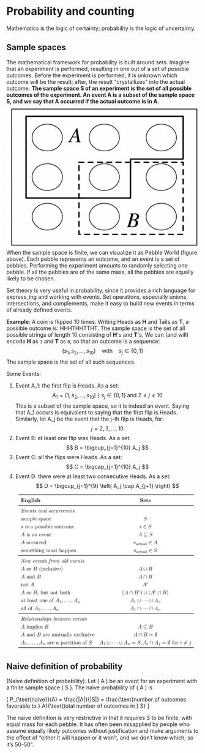 # Probability and counting
Mathematics is the logic of certainty; probability is the logic of uncertainty.

## Sample spaces
The mathematical framework for probability is built around sets. Imagine that an experiment is performed, resulting in one out of a set of possible outcomes. Before the experiment is performed, it is unknown which outcome will be the result; after, the result "crystallizes" into the actual outcome.
**The sample space S of an experiment is the set of all possible outcomes of the experiment. An event A is a subset of the sample space S, and we say that A occurred if the actual outcome is in A.**
![image](pebble_world.png)
When the sample space is finite, we can visualize it as Pebble World (figure above). Each pebble represents an outcome, and an event is a set of pebbles. Performing the experiment amounts to randomly selecting one pebble. If all the pebbles are of the same mass, all the pebbles are equally likely to be chosen.

Set theory is very useful in probability, since it provides a rich language for express_ing and working with events. Set operations, especially unions, intersections, and complements, make it easy to build new events in terms of already defined events.

**Example**: 
A coin is flipped 10 times. Writing Heads as **H** and Tails as **T**, a possible outcome is: HHHTHHTTHT.
The sample space is the set of all possible strings of length 10 consisting of **H**'s and **T**'s.
We can (and will) encode **H** as `1` and **T** as `0`, so that an outcome is a sequence:
$$
(s_1, s_2, \dots, s_{10}) \quad \text{with} \quad s_j \in \{0, 1\}
$$
The sample space is the set of all such sequences.

Some Events:

1. Event A_1: the first flip is Heads. As a set:
$$
A_1 =  (1, s_2, \dots, s_{10}) \; \mid \; s_j \in \{0,1\} \; \text{and } 2 \leq j \leq 10 
$$
This is a subset of the sample space, so it is indeed an event. Saying that A_1 occurs is equivalent to saying that the first flip is Heads. Similarly, let A_j be the event that the j-th flip is Heads, for:
$$
j = 2, 3, \dots, 10
$$
2. Event B: at least one flip was Heads. As a set:
$$
B = \bigcup_{j=1}^{10} A_j
$$
3. Event C: all the flips were Heads. As a set:
$$
C = \bigcap_{j=1}^{10} A_j
$$
4. Event D: there were at least two consecutive Heads. As a set:
$$
D = \bigcup_{j=1}^{9} \left( A_j \cap A_{j+1} \right)
$$
![image](english_to_sets.png)

## Naive definition of probability

(Naive definition of probability). Let \( A \) be an event for an experiment with a finite sample space \( S \). The naive probability of \( A \) is

\[
P_{\text{naive}}(A) = \frac{|A|}{|S|} = \frac{\text{number of outcomes favorable to } A}{\text{total number of outcomes in } S}
\]

The naive definition is very restrictive in that it requires S to be finite, with equal
mass for each pebble. It has often been misapplied by people who assume equally
likely outcomes without justification and make arguments to the eﬀect of “either
it will happen or it won’t, and we don’t know which, so it’s 50-50”.